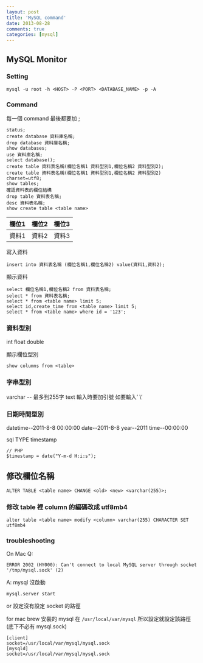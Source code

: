 ```yaml
---
layout: post
title: 'MySQL command'
date: 2013-08-28
comments: true
categories: [mysql]
---
```

## MySQL Monitor

### Setting
```
mysql -u root -h <HOST> -P <PORT> <DATABASE_NAME> -p -A
```

### Command

每一個 command 最後都要加 ;
```
status;
create database 資料庫名稱;
drop database 資料庫名稱;
show databases;
use 資料庫名稱;
select database();
create table 資料表名稱(欄位名稱1 資料型別1,欄位名稱2 資料型別2);
create table 資料表名稱(欄位名稱1 資料型別1,欄位名稱2 資料型別2) charset=utf8;
show tables;
確認資料表的欄位結構
drop table 資料表名稱;
desc 資料表名稱;
show create table <table name>
```

| 欄位1 | 欄位2 | 欄位3 |
|------|-------|------|
| 資料1 | 資料2 | 資料3 |

寫入資料
```
insert into 資料表名稱 (欄位名稱1,欄位名稱2) value(資料1,資料2);
```
顯示資料
```
select 欄位名稱1,欄位名稱2 from 資料表名稱;
select * from 資料表名稱;
select * from <table name> limit 5;
select id,create_time from <table name> limit 5;
select * from <table name> where id = '123';
```

### 資料型別

int
float
double

顯示欄位型別

```
show columns from <table>
```

### 字串型別
varchar -- 最多到255字
text
輸入時要加引號
如要輸入’
\’

### 日期時間型別

datetime--2011-8-8 00:00:00
date--2011-8-8
year--2011
time--00:00:00

sql TYPE timestamp

```
// PHP
$timestamp = date("Y-m-d H:i:s");
```

## 修改欄位名稱

```mysql
ALTER TABLE <table name> CHANGE <old> <new> <varchar(255)>;
```

### 修改 table 裡 column 的編碼改成 utf8mb4

```mysql
alter table <table name> modify <column> varchar(255) CHARACTER SET utf8mb4
```

### troubleshooting

On Mac
Q:
```
ERROR 2002 (HY000): Can't connect to local MySQL server through socket '/tmp/mysql.sock' (2)
```
A:
mysql 沒啟動

```
mysql.server start
```

or 設定沒有設定 socket 的路徑

for mac brew 安裝的 mysql 在 `/usr/local/var/mysql` 所以設定就設定該路徑(底下不必有 mysql.sock)

```
[client]
socket=/usr/local/var/mysql/mysql.sock
[mysqld]
socket=/usr/local/var/mysql/mysql.sock
```
